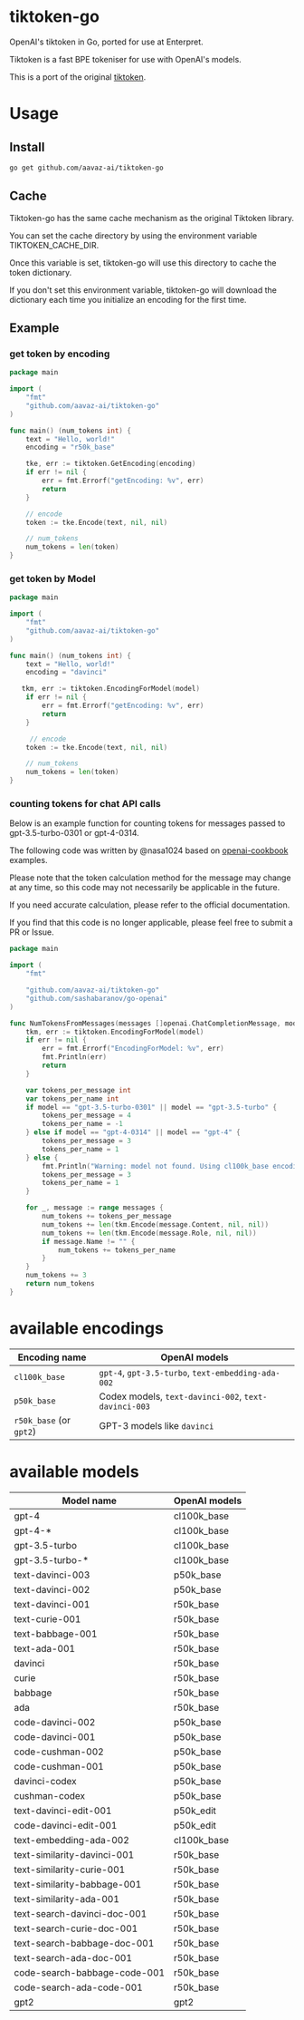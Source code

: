 # tiktoken-go

OpenAI's tiktoken in Go, ported for use at Enterpret.

Tiktoken is a fast BPE tokeniser for use with OpenAI's models.

This is a port of the original [tiktoken](https://github.com/openai/tiktoken).

# Usage

## Install

```bash
go get github.com/aavaz-ai/tiktoken-go
```

## Cache

Tiktoken-go has the same cache mechanism as the original Tiktoken library.

You can set the cache directory by using the environment variable TIKTOKEN_CACHE_DIR.

Once this variable is set, tiktoken-go will use this directory to cache the token dictionary.

If you don't set this environment variable, tiktoken-go will download the dictionary each time you initialize an encoding for the first time.

## Example

### get token by encoding

```go
package main

import (
    "fmt"
    "github.com/aavaz-ai/tiktoken-go"
)

func main() (num_tokens int) {
    text = "Hello, world!"
    encoding = "r50k_base"

	tke, err := tiktoken.GetEncoding(encoding)
	if err != nil {
		err = fmt.Errorf("getEncoding: %v", err)
		return
	}

    // encode
	token := tke.Encode(text, nil, nil)

    // num_tokens
    num_tokens = len(token)
}
```

### get token by Model

```go
package main

import (
    "fmt"
    "github.com/aavaz-ai/tiktoken-go"
)

func main() (num_tokens int) {
    text = "Hello, world!"
    encoding = "davinci"

   tkm, err := tiktoken.EncodingForModel(model)
	if err != nil {
		err = fmt.Errorf("getEncoding: %v", err)
		return
	}

	 // encode
	token := tke.Encode(text, nil, nil)

    // num_tokens
    num_tokens = len(token)
}
```

### counting tokens for chat API calls

Below is an example function for counting tokens for messages passed to gpt-3.5-turbo-0301 or gpt-4-0314.

The following code was written by @nasa1024 based on [openai-cookbook](https://github.com/openai/openai-cookbook/blob/main/examples/How_to_count_tokens_with_tiktoken.ipynb) examples.

Please note that the token calculation method for the message may change at any time, so this code may not necessarily be applicable in the future.

If you need accurate calculation, please refer to the official documentation.

If you find that this code is no longer applicable, please feel free to submit a PR or Issue.

```go
package main

import (
	"fmt"

	"github.com/aavaz-ai/tiktoken-go"
	"github.com/sashabaranov/go-openai"
)

func NumTokensFromMessages(messages []openai.ChatCompletionMessage, model string) (num_tokens int) {
	tkm, err := tiktoken.EncodingForModel(model)
	if err != nil {
		err = fmt.Errorf("EncodingForModel: %v", err)
		fmt.Println(err)
		return
	}

	var tokens_per_message int
	var tokens_per_name int
	if model == "gpt-3.5-turbo-0301" || model == "gpt-3.5-turbo" {
		tokens_per_message = 4
		tokens_per_name = -1
	} else if model == "gpt-4-0314" || model == "gpt-4" {
		tokens_per_message = 3
		tokens_per_name = 1
	} else {
		fmt.Println("Warning: model not found. Using cl100k_base encoding.")
		tokens_per_message = 3
		tokens_per_name = 1
	}

	for _, message := range messages {
		num_tokens += tokens_per_message
		num_tokens += len(tkm.Encode(message.Content, nil, nil))
		num_tokens += len(tkm.Encode(message.Role, nil, nil))
		if message.Name != "" {
			num_tokens += tokens_per_name
		}
	}
	num_tokens += 3
	return num_tokens
}
```

# available encodings

| Encoding name           | OpenAI models                                        |
| ----------------------- | ---------------------------------------------------- |
| `cl100k_base`           | `gpt-4`, `gpt-3.5-turbo`, `text-embedding-ada-002`   |
| `p50k_base`             | Codex models, `text-davinci-002`, `text-davinci-003` |
| `r50k_base` (or `gpt2`) | GPT-3 models like `davinci`                          |

# available models

| Model name                   | OpenAI models |
| ---------------------------- | ------------- |
| gpt-4                        | cl100k_base   |
| gpt-4-\*                     | cl100k_base   |
| gpt-3.5-turbo                | cl100k_base   |
| gpt-3.5-turbo-\*             | cl100k_base   |
| text-davinci-003             | p50k_base     |
| text-davinci-002             | p50k_base     |
| text-davinci-001             | r50k_base     |
| text-curie-001               | r50k_base     |
| text-babbage-001             | r50k_base     |
| text-ada-001                 | r50k_base     |
| davinci                      | r50k_base     |
| curie                        | r50k_base     |
| babbage                      | r50k_base     |
| ada                          | r50k_base     |
| code-davinci-002             | p50k_base     |
| code-davinci-001             | p50k_base     |
| code-cushman-002             | p50k_base     |
| code-cushman-001             | p50k_base     |
| davinci-codex                | p50k_base     |
| cushman-codex                | p50k_base     |
| text-davinci-edit-001        | p50k_edit     |
| code-davinci-edit-001        | p50k_edit     |
| text-embedding-ada-002       | cl100k_base   |
| text-similarity-davinci-001  | r50k_base     |
| text-similarity-curie-001    | r50k_base     |
| text-similarity-babbage-001  | r50k_base     |
| text-similarity-ada-001      | r50k_base     |
| text-search-davinci-doc-001  | r50k_base     |
| text-search-curie-doc-001    | r50k_base     |
| text-search-babbage-doc-001  | r50k_base     |
| text-search-ada-doc-001      | r50k_base     |
| code-search-babbage-code-001 | r50k_base     |
| code-search-ada-code-001     | r50k_base     |
| gpt2                         | gpt2          |
